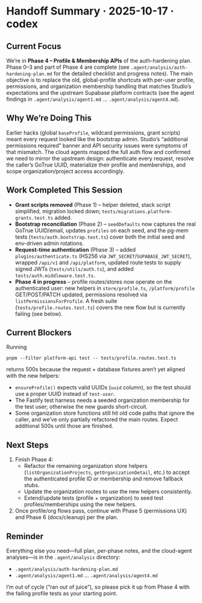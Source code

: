 # Handoff Summary · 2025-10-17 · codex

## Current Focus
We’re in **Phase 4 – Profile & Membership APIs** of the auth-hardening plan. Phase 0–3 and part of Phase 4 are complete (see `.agent/analysis/auth-hardening-plan.md` for the detailed checklist and progress notes). The main objective is to replace the old, global-profile shortcuts with per-user profile, permissions, and organization membership handling that matches Studio’s expectations and the upstream Supabase platform contracts (see the agent findings in `.agent/analysis/agent1.md` … `.agent/analysis/agent4.md`).

## Why We’re Doing This
Earlier hacks (global `baseProfile`, wildcard permissions, grant scripts) meant every request looked like the bootstrap admin. Studio’s “additional permissions required” banner and API security issues were symptoms of that mismatch. The cloud agents mapped the full auth flow and confirmed we need to mirror the upstream design: authenticate every request, resolve the caller’s GoTrue UUID, materialize their profile and memberships, and scope organization/project access accordingly.

## Work Completed This Session
- **Grant scripts removed** (Phase 1) – helper deleted, stack script simplified, migration locked down; `tests/migrations.platform-grants.test.ts` added.
- **Bootstrap reconciliation** (Phase 2) – `seedDefaults` now captures the real GoTrue UUID/email, updates `profiles` on each seed, and the pg-mem tests (`tests/auth.bootstrap.test.ts`) cover both the initial seed and env-driven admin rotations.
- **Request-time authentication** (Phase 3) – added `plugins/authenticate.ts` (HS256 via `JWT_SECRET`/`SUPABASE_JWT_SECRET`), wrapped `/api/v1` and `/api/platform`, updated route tests to supply signed JWTs (`tests/utils/auth.ts`), and added `tests/auth.middleware.test.ts`.
- **Phase 4 in progress** – profile routes/stores now operate on the authenticated user: new helpers in `store/profile.ts`, `/platform/profile` GET/POST/PATCH updated, permissions resolved via `listPermissionsForProfile`. A fresh suite (`tests/profile.routes.test.ts`) covers the new flow but is currently failing (see below).

## Current Blockers
Running
```
pnpm --filter platform-api test -- tests/profile.routes.test.ts
```
returns 500s because the request + database fixtures aren’t yet aligned with the new helpers:
- `ensureProfile()` expects valid UUIDs (`uuid` column), so the test should use a proper UUID instead of `test-user`.
- The Fastify test harness needs a seeded organization membership for the test user; otherwise the new guards short-circuit.
- Some organization store functions still hit old code paths that ignore the caller, and we’ve only partially refactored the main routes. Expect additional 500s until those are finished.

## Next Steps
1. Finish Phase 4:
   - Refactor the remaining organization store helpers (`listOrganizationProjects`, `getOrganizationDetail`, etc.) to accept the authenticated profile ID or membership and remove fallback stubs.
   - Update the organization routes to use the new helpers consistently.
   - Extend/update tests (profile + organization) to seed test profiles/memberships using the new helpers.
2. Once profile/org flows pass, continue with Phase 5 (permissions UX) and Phase 6 (docs/cleanup) per the plan.

## Reminder
Everything else you need—full plan, per-phase notes, and the cloud-agent analyses—is in the `.agent/analysis` directory:
- `.agent/analysis/auth-hardening-plan.md`
- `.agent/analysis/agent1.md` … `.agent/analysis/agent4.md`

I’m out of cycle (“ran out of juice”), so please pick it up from Phase 4 with the failing profile tests as your starting point.
